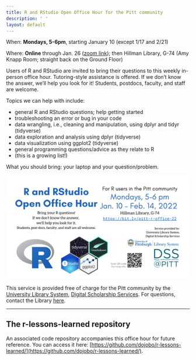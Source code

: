 ```yaml
---
title: R and RStudio Open Office Hour for the Pitt community
description: ' '
layout: default
---
```


When: **Mondays, 5-6pm**, starting January 10 (except 1/17 and 2/21)

Where: **Online** through Jan. 26 ([zoom link](https://pitt.zoom.us/j/97200939890)); then Hillman Library, G-74 (Amy Knapp Room; straight back on the Ground Floor)

Users of R and RStudio are invited to bring their questions to this weekly in-person office hour. Tutoring-style assistance is offered. If we don’t know the answer, we’ll help you look for it! Students, postdocs, faculty, and staff are welcome.

Topics we can help with include:

* general R and RStudio questions; help getting started
* troubleshooting an error or bug in your code
* data wrangling, i.e., cleaning and manipulation, using dplyr and tidyr (tidyverse)
* data exploration and analysis using dplyr (tidyverse)
* data visualization using ggplot2 (tidyverse)
* general programming questions/advice as they relate to R
* (this is a growing list!)

What you should bring: your laptop and your question/problem.

![promotional flier for open office hour](r-open-office-hour_202201.png "flier")

This service is provided free of charge for the Pitt community by the [University Library System](https://library.pitt.edu/), [Digital Scholarship Services](https://library.pitt.edu/digital-scholarship-services/). For questions, contact the Library [here](https://library.pitt.edu/ask-us). 

-------

## The r-lessons-learned repository

An associated code repository accompanies this office hour for future reference. You can access it here: [https://github.com/dojobo/r-lessons-learned/](https://github.com/dojobo/r-lessons-learned/).

